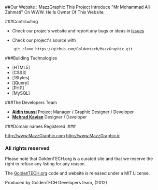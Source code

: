##Our Website : MazzGraphic
This Project Introduce "Mr Mohammad Ali Zahmati" On WWW. He Is Owner Of This Website.


###Contributing

* Check our projec's website and report any bugs or ideas in [issues](https://github.com/Goldentech/MazzGraphic/issues)

* Check our project's source with
```
    git clone https://github.com/Goldentech/MazzGraphic.git
```


###Building Technologies
* [HTML5]
* [CSS3]
* [1Styles]
* [jQuery]
* [PHP]
* [MySQL]


###The Developers Team
* [**Aidin toussi**](http://github.com/Aidin-toussi) Project Manager / Graphic Designer / Developer
* [**Mehrad Kavian**](https://github.com/MKDesign) Designer / Developer

###Domain names Registered :###

http://www.MazzGraphic.com
http://www.MazzGraphic.ir

### All rights reserved ###
Please note that GoldenTECH.org is a curated site and that we reserve the right to refuse any listing for any reason.

The [GoldenTECH.org](http://GoldenTECH.org) code and website is released under a MIT License.

Produced by GoldenTECH Developers team, (2012)
